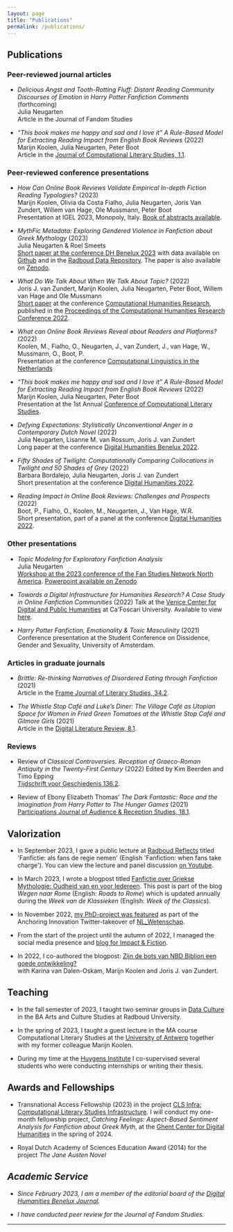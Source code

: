 ```yaml
---
layout: page
title: "Publications"
permalink: /publications/
---
```


## Publications

### Peer-reviewed journal articles

- *Delicious Angst and Tooth-Rotting Fluff: Distant Reading Community Discourses of Emotion in Harry Potter Fanfiction Comments*  
(forthcoming)  
Julia Neugarten  
Article in the Journal of Fandom Studies   
 
- *“This book makes me happy and sad and I love it” A Rule-Based Model for Extracting Reading Impact from English Book Reviews* (2022)  
Marijn Koolen, Julia Neugarten, Peter Boot  
Article in the [Journal of Computational Literary Studies, 1.1](https://jcls.io/article/id/104/).

### Peer-reviewed conference presentations

- *How Can Online Book Reviews Validate Empirical In-depth Fiction Reading Typologies?* (2023)  
Marijn Koolen, Olivia da Costa Fialho, Julia Neugarten, Joris Van Zundert, Willem van Hage, Ole Mussmann, Peter Boot  
Presentation at IGEL 2023, Monopoly, Italy. [Book of abstracts available](https://drive.google.com/file/d/1_SvtH-9LewmhyBP8lBNFwmhZcu_SOF1r/view).  

- *MythFic Metadata: Exploring Gendered Violence in Fanfiction about Greek Mythology* (2023)    
Julia Neugarten & Roel Smeets  
[Short paper at the conference DH Benelux 2023](https://2023.dhbenelux.org/wp-content/uploads/2023/05/DHB2023_paper_2257.pdf) with data available on [Github](https://github.com/julianeugarten/DH_Benelux_2023) and in the [Radboud Data Repository](https://data.ru.nl/collections/ru/rich/mythfic_metadata_dsc_550?0). The paper is also available on [Zenodo](https://zenodo.org/record/7941533).  
  
- *What Do We Talk About When We Talk About Topic?* (2022)  
Joris J. van Zundert, Marijn Koolen, Julia Neugarten, Peter Boot, Willem van Hage and Ole Mussmann  
[Short paper](https://ceur-ws.org/Vol-3290/short_paper5533.pdf) at the conference [Computational Humanities Research](https://2022.computational-humanities-research.org/programme/), published in the [Proceedings of the Computational Humanities Research Conference 2022](https://ceur-ws.org/Vol-3290/).

- *What can Online Book Reviews Reveal about Readers and Platforms?* (2022)  
Koolen, M., Fialho, O., Neugarten, J., van Zundert, J., van Hage, W., Mussmann, O., Boot, P.   
Presentation at the conference [Computational Linguistics in the Netherlands](https://clin2022.uvt.nl/clin32/)

- *“This book makes me happy and sad and I love it” A Rule-Based Model for Extracting Reading Impact from English Book Reviews* (2022)  
Marijn Koolen, Julia Neugarten, Peter Boot  
Presentation at the 1st Annual [Conference of Computational Literary Studies](https://jcls.io/site/conference/).

- *Defying Expectations: Stylistically Unconventional Anger in a Contemporary Dutch Novel* (2022)  
Julia Neugarten, Lisanne M. van Rossum, Joris J. van Zundert  
Long paper at the conference [Digital Humanities Benelux 2022](https://zenodo.org/record/6594637#.Yqr1kKJBxPY).

- *Fifty Shades of Twilight: Computationally Comparing Collocations in Twilight and 50 Shades of Grey* (2022)  
Barbara Bordalejo, Julia Neugarten, Joris J. van Zundert  
Short presentation at the conference [Digital Humanities 2022](https://dh2022.dhii.asia/dh2022bookofabsts.pdf).

- *Reading Impact in Online Book Reviews: Challenges and Prospects* (2022)  
Boot, P., Fialho, O., Koolen, M., Neugarten, J., Van Hage, W.R.  
Short presentation, part of a panel at the conference [Digital Humanities 2022](https://dh2022.dhii.asia/dh2022bookofabsts.pdf).

### Other presentations

- *Topic Modeling for Exploratory Fanfiction Analysis*  
Julia Neugarten  
[Workshop at the 2023 conference of the Fan Studies Network North America](https://fsn-northamerica.org/fsnna-23/). 
[Powerpoint available on Zenodo](https://zenodo.org/records/10000603?token=eyJhbGciOiJIUzUxMiJ9.eyJpZCI6ImM2OTNmY2U2LTQ5NGYtNDc4ZS1hZmExLTg1MGE3NjMzZjZjMiIsImRhdGEiOnt9LCJyYW5kb20iOiI5MWViYjg1NDhkMTdmYWYxNmY3Mzc4ZjFiNTdiZjYyYiJ9.IRAU62_csFfjeQhkE1YBkwjEtfLw2xpr-6rrJv8od4fjSGzUFbQY7AQs855_Iry5DFpcdjqhoj1wo8RPu3G4FA)   

- *Towards a Digital Infrastructure for Humanities Research? A Case Study in Online Fanfiction Communities* (2022)
Talk at the [Venice Center for Digital and Public Humanities](https://www.unive.it/pag/39287) at Ca'Foscari University. Available to view [here](https://www.clariah.nl/news/online-fanfiction-communities).

- *Harry Potter Fanfiction, Emotionality & Toxic Masculinity* (2021)  
Conference presentation at the Student Conference on Dissidence, Gender and Sexuality, University of Amsterdam.

### Articles in graduate journals

- *Brittle: Re-thinking Narratives of Disordered Eating through Fanfiction* (2021)  
Article in the [Frame Journal of Literary Studies, 34.2](https://www.frameliteraryjournal.com/34-2-writing-the-mind/34-2-julia-neugarten/).

- *The Whistle Stop Café and Luke’s Diner: The Village Café as Utopian Space for Women in Fried Green Tomatoes at the Whistle Stop Café and Gilmore Girls* (2021)  
Article in the [Digital Literature Review, 8.1](https://doi.org/10.33043/DLR.8.1.71-81).

### Reviews

- Review of *Classical Controversies. Reception of Graeco-Roman Antiquity in the Twenty-First Century* (2022) Edited by Kim Beerden and Timo Epping  
[Tijdschrift voor Geschiedenis 136.2](https://www.aup-online.com/content/journals/10.5117/TvG2023.2.006.NEUG).

- Review of Ebony Elizabeth Thomas’ *The Dark Fantastic: Race and the Imagination from Harry Potter to The Hunger Games* (2021)  
[Participations Journal of Audience & Reception Studies, 18.1](https://www.participations.org/18-01-29-neugarten.pdf).  

## Valorization
- In September 2023, I gave a public lecture at [Radboud Reflects](https://www.ru.nl/radboudreflects/) titled 'Fanfictie: als fans de regie nemen' (English 'Fanfiction: when fans take charge'). You can view the lecture and panel discussion [on Youtube](https://www.youtube.com/watch?v=Dqtsjx4LJcw).

- In March 2023, I wrote a blogpost titled [Fanfictie over Griekse Mythologie: Oudheid van en voor Iedereen](https://www.weekvandeklassieken.nl/#/Blog). This post is part of the blog *Wegen naar Rome* (English: *Roads to Rome*) which is updated annually during the *Week van de Klassieken* (English: *Week of the Classics*).

- In November 2022, [my PhD-project was featured](https://twitter.com/NL_Wetenschap/status/1590658361217150984) as part of the Anchoring Innovation Twitter-takeover of [NL_Wetenschap](https://twitter.com/NL_Wetenschap). 

- From the start of the project until the autumn of 2022, I managed the social media presence and [blog for Impact & Fiction](https://impactandfiction.huygens.knaw.nl/).

- In 2022, I co-authored the blogpost: [Zijn de bots van NBD Biblion een goede ontwikkeling?](https://www.huygens.knaw.nl/zijn-de-bots-van-nbd-biblion-een-goede-ontwikkeling/#:~:text=Vanuit%20die%20ervaring%20en%20expertise,zelfs%20een%20goede%20ontwikkeling%20is.)  
with Karina van Dalen-Oskam, Marijn Koolen and Joris J. van Zundert.  

## Teaching  

- In the fall semester of 2023, I taught two seminar groups in [Data Culture](https://www.ru.nl/courseguides/arts/exchange/courses-exchange-students/arts-culture-studies/autumn-semester-bachelor/data-culture/) in the BA Arts and Culture Studies at Radboud University.  

- In the spring of 2023, I taught a guest lecture in the MA course Computational Literary Studies at the 
[University of Antwerp](https://www.uantwerpen.be/en/) together with my former colleague Marijn Koolen.  

- During my time at the [Huygens Institute]("https://www.huygens.knaw.nl/en/) I co-supervised several students who were conducting internships or writing their thesis.

## Awards and Fellowships  

- Transnational Access Fellowship (2023) in the project [CLS Infra: Computational Literary Studies Infrastructure](https://clsinfra.io/opportunities/tnafellowships/). I will conduct my one-month fellowship project, *Catching Feelings: Aspect-Based Sentiment Analysis for Fanfiction about Greek Myth*, at the [Ghent Center for Digital Humanities](https://www.ghentcdh.ugent.be/) in the spring of 2024.  

- Royal Dutch Academy of Sciences Education Award (2014) for the project <i>The Jane Austen Novel  

## Academic Service  

- Since February 2023, I am a member of the editorial board of the [Digital Humanities Benelux Journal](https://journal.dhbenelux.org/).

- I have conducted peer review for the *Journal of Fandom Studies*.


---
